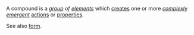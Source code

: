 A compound is a *[group](https://github.com/gcassel/Modular-Organization-Terminology/blob/master/terms/group.md) of [elements](https://github.com/gcassel/Modular-Organization-Terminology/blob/master/terms/element.md)* which [creates](https://github.com/gcassel/Modular-Organization-Terminology/blob/master/terms/creation.md) one or more *[complexly](https://github.com/gcassel/Modular-Organization-Terminology/blob/master/terms/complex.md) [emergent](https://github.com/gcassel/Modular-Organization-Terminology/blob/master/terms/emergence.md)* [actions](https://github.com/gcassel/Modular-Organization-Terminology/blob/master/terms/action.md) or [properties](https://github.com/gcassel/Modular-Organization-Terminology/blob/master/terms/property.md). 

See also [form](https://github.com/gcassel/Modular-Organization-Terminology/blob/master/terms/form.md). 
